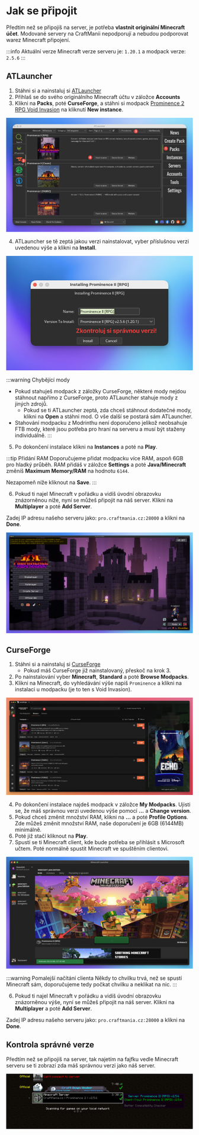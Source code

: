 # Jak se připojit

Předtím než se připojíš na server, je potřeba **vlastnit originální Minecraft účet**. Modované servery na CraftManii nepodporují a nebudou podporovat warez Minecraft připojení.

:::info Aktuální verze
Minecraft verze serveru je: `1.20.1` a modpack verze: `2.5.6`
:::

## ATLauncher
1. Stáhni si a nainstaluj si [ATLauncher](https://atlauncher.com/downloads)
2. Přihlaš se do svého originálního Minecraft účtu v záložce **Accounts**
3. Klikni na **Packs**, poté **CurseForge**, a stáhni si modpack [Prominence 2 RPG Void Invasion](https://www.curseforge.com/minecraft/modpacks/prominence-2-rpg) na kliknutí **New instance**.

![](../../assets/atlauncher-prominence-1.png)

4. ATLauncher se tě zeptá jakou verzi nainstalovat, vyber příslušnou verzi uvedenou výše a klikni na **Install**.

![](../../assets/atlauncher-prominence-2.png)

:::warning Chybějící mody
- Pokud stahuješ modpack z záložky CurseForge, některé mody nejdou stáhnout napřímo z CurseForge, proto ATLauncher stahuje mody z jiných zdrojů. 
    - Pokud se ti ATLauncher zeptá, zda chceš stáhnout dodatečné mody, klikni na **Open** a stáhni mod. O vše další se postará sám ATLauncher.
- Stahování modpacku z Modrinthu není doporučeno jelikož neobsahuje FTB mody, které jsou potřeba pro hraní na serveru a musí být staženy individuálně.
:::

5. Po dokončení instalace klikni na **Instances** a poté na **Play**.

:::tip Přidání RAM
Doporučujeme přidat modpacku více RAM, aspoň 6GB pro hladký průběh. RAM přidáš v záložce **Settings** a poté **Java/Minecraft** změníš **Maximum Memory/RAM** na hodnotu `6144`.

Nezapomeň níže kliknout na **Save**.
:::

6. Pokud ti najel Minecraft v pořádku a vidíš úvodní obrazovku znázorněnou níže, nyní se můžeš připojit na náš server. Klikni na **Multiplayer** a poté **Add Server**.

Zadej IP adresu našeho serveru jako: `pro.craftmania.cz:28000` a klikni na **Done**.

![](../../assets/atlauncher-prominence-3.png)

## CurseForge
1. Stáhni si a nainstaluj si [CurseForge](https://www.curseforge.com/download/app)
    - Pokud máš CurseForge již nainstalovaný, přeskoč na krok 3.
2. Po nainstalování vyber **Minecraft**, **Standard** a poté **Browse Modpacks**.
3. Klikni na Minecraft, do vyhledávání výše napiš `Prominence` a klikni na instalaci u modpacku (je to ten s Void Invasion).

![](../../assets/curseforge-prominence-1.png)

4. Po dokončení instalace najdeš modpack v záložce **My Modpacks**. Ujisti se, že máš správnou verzi uvedenou výše pomocí **...** a **Change version**.
5. Pokud chceš změnit množství RAM, klikni na **...** a poté **Profile Options**. Zde můžeš změnit množství RAM, naše doporučení je 6GB (6144MB) minimálně.
6. Poté již stačí kliknout na **Play**.
7. Spustí se ti Minecraft client, kde bude potřeba se přihlásit s Microsoft učtem. Poté normálně spustit Minecraft ve spuštěním clientovi.

![](../../assets/curseforge-prominence-2.png)

:::warning Pomalejší načítání clienta
Někdy to chvilku trvá, než se spustí Minecraft sám, doporučujeme tedy počkat chvilku a neklikat na nic.
:::

6. Pokud ti najel Minecraft v pořádku a vidíš úvodní obrazovku znázorněnou výše, nyní se můžeš připojit na náš server. Klikni na **Multiplayer** a poté **Add Server**.

Zadej IP adresu našeho serveru jako: `pro.craftmania.cz:28000` a klikni na **Done**.

## Kontrola správné verze
Předtím než se připojíš na server, tak najetím na fajfku vedle Minecraft serveru se ti zobrazí zda máš správnou verzi jako náš server.

![](../../assets/mod-check-version.png)